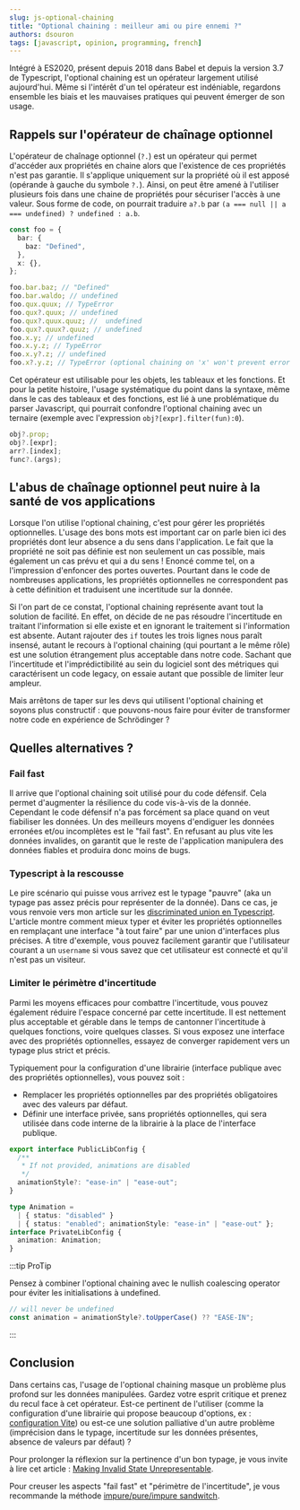 ```yaml
---
slug: js-optional-chaining
title: "Optional chaining : meilleur ami ou pire ennemi ?"
authors: dsouron
tags: [javascript, opinion, programming, french]
---
```


Intégré à ES2020, présent depuis 2018 dans Babel et depuis la version 3.7 de Typescript, l'optional chaining est un opérateur largement utilisé aujourd'hui. Même si l'intérêt d'un tel opérateur est indéniable, regardons ensemble les biais et les mauvaises pratiques qui peuvent émerger de son usage.

<!--truncate-->

## Rappels sur l'opérateur de chaînage optionnel

L'opérateur de chaînage optionnel (`?.`) est un opérateur qui permet d'accéder aux propriétés en chaine alors que l'existence de ces propriétés n'est pas garantie. Il s'applique uniquement sur la propriété où il est apposé (opérande à gauche du symbole `?.`). Ainsi, on peut être amené à l'utiliser plusieurs fois dans une chaine de propriétés pour sécuriser l'accès à une valeur. Sous forme de code, on pourrait traduire `a?.b` par `(a === null || a === undefined) ? undefined : a.b`.

```ts
const foo = {
  bar: {
    baz: "Defined",
  },
  x: {},
};

foo.bar.baz; // "Defined"
foo.bar.waldo; // undefined
foo.qux.quux; // TypeError
foo.qux?.quux; // undefined
foo.qux?.quux.quuz; //  undefined
foo.qux?.quux?.quuz; // undefined
foo.x.y; // undefined
foo.x.y.z; // TypeError
foo.x.y?.z; // undefined
foo.x?.y.z; // TypeError (optional chaining on 'x' won't prevent error on 'y')
```

Cet opérateur est utilisable pour les objets, les tableaux et les fonctions. Et pour la petite histoire, l'usage systématique du point dans la syntaxe, même dans le cas des tableaux et des fonctions, est lié à une problématique du parser Javascript, qui pourrait confondre l'optional chaining avec un ternaire (exemple avec l'expression `obj?[expr].filter(fun):0`).

```ts
obj?.prop;
obj?.[expr];
arr?.[index];
func?.(args);
```

## L'abus de chaînage optionnel peut nuire à la santé de vos applications

Lorsque l'on utilise l'optional chaining, c'est pour gérer les propriétés optionnelles. L'usage des bons mots est important car on parle bien ici des propriétés dont leur absence a du sens dans l'application. Le fait que la propriété ne soit pas définie est non seulement un cas possible, mais également un cas prévu et qui a du sens ! Enoncé comme tel, on a l'impression d'enfoncer des portes ouvertes. Pourtant dans le code de nombreuses applications, les propriétés optionnelles ne correspondent pas à cette définition et traduisent une incertitude sur la donnée.

Si l'on part de ce constat, l'optional chaining représente avant tout la solution de facilité. En effet, on décide de ne pas résoudre l'incertitude en traitant l'information si elle existe et en ignorant le traitement si l'information est absente. Autant rajouter des `if` toutes les trois lignes nous paraît insensé, autant le recours à l'optional chaining (qui pourtant a le même rôle) est une solution étrangement plus acceptable dans notre code. Sachant que l'incertitude et l'imprédictibilité au sein du logiciel sont des métriques qui caractérisent un code legacy, on essaie autant que possible de limiter leur ampleur.

Mais arrêtons de taper sur les devs qui utilisent l'optional chaining et soyons plus constructif : que pouvons-nous faire pour éviter de transformer notre code en expérience de Schrödinger ?

## Quelles alternatives ?

### Fail fast

Il arrive que l'optional chaining soit utilisé pour du code défensif. Cela permet d'augmenter la résilience du code vis-à-vis de la donnée. Cependant le code défensif n'a pas forcément sa place quand on veut fiabiliser les données. Un des meilleurs moyens d'endiguer les données erronées et/ou incomplètes est le "fail fast". En refusant au plus vite les données invalides, on garantit que le reste de l'application manipulera des données fiables et produira donc moins de bugs.

### Typescript à la rescousse

Le pire scénario qui puisse vous arrivez est le typage "pauvre" (aka un typage pas assez précis pour représenter de la donnée). Dans ce cas, je vous renvoie vers mon article sur les [discriminated union en Typescript](./ts-discriminated-union). L'article montre comment mieux typer et éviter les propriétés optionnelles en remplaçant une interface "à tout faire" par une union d'interfaces plus précises. A titre d'exemple, vous pouvez facilement garantir que l'utilisateur courant a un `username` si vous savez que cet utilisateur est connecté et qu'il n'est pas un visiteur.

### Limiter le périmètre d'incertitude

Parmi les moyens efficaces pour combattre l'incertitude, vous pouvez également réduire l'espace concerné par cette incertitude. Il est nettement plus acceptable et gérable dans le temps de cantonner l'incertitude à quelques fonctions, voire quelques classes. Si vous exposez une interface avec des propriétés optionnelles, essayez de converger rapidement vers un typage plus strict et précis.

Typiquement pour la configuration d'une librairie (interface publique avec des propriétés optionnelles), vous pouvez soit :

- Remplacer les propriétés optionnelles par des propriétés obligatoires avec des valeurs par défaut.
- Définir une interface privée, sans propriétés optionnelles, qui sera utilisée dans code interne de la librairie à la place de l'interface publique.

```ts
export interface PublicLibConfig {
  /**
   * If not provided, animations are disabled
   */
  animationStyle?: "ease-in" | "ease-out";
}

type Animation =
  | { status: "disabled" }
  | { status: "enabled"; animationStyle: "ease-in" | "ease-out" };
interface PrivateLibConfig {
  animation: Animation;
}
```

:::tip ProTip

Pensez à combiner l'optional chaining avec le nullish coalescing operator pour éviter les initialisations à undefined.

```ts
// will never be undefined
const animation = animationStyle?.toUpperCase() ?? "EASE-IN";
```

:::

## Conclusion

Dans certains cas, l'usage de l'optional chaining masque un problème plus profond sur les données manipulées. Gardez votre esprit critique et prenez du recul face à cet opérateur. Est-ce pertinent de l'utiliser (comme la configuration d'une librairie qui propose beaucoup d'options, ex : [configuration Vite](https://github.com/vitejs/vite/blob/c78e4099e502876a2ab23fd8163455d8172ff5b7/packages/vite/src/node/config.ts#L103)) ou est-ce une solution palliative d'un autre problème (imprécision dans le typage, incertitude sur les données présentes, absence de valeurs par défaut) ?

Pour prolonger la réflexion sur la pertinence d'un bon typage, je vous invite à lire cet article : [Making Invalid State Unrepresentable](https://hugotunius.se/2020/05/16/making-invalid-state-unrepresentable.html).

Pour creuser les aspects "fail fast" et "périmètre de l'incertitude", je vous recommande la méthode [impure/pure/impure sandwitch](https://blog.ploeh.dk/2020/03/02/impureim-sandwich/).
